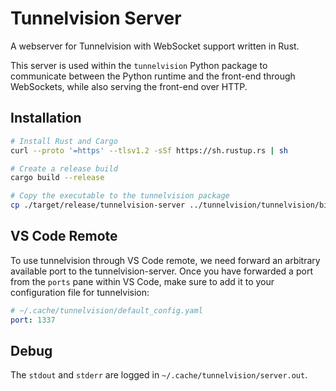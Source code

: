 # Tunnelvision Server
A webserver for Tunnelvision with WebSocket support written in Rust. 

This server is used within the `tunnelvision` Python package to communicate between the Python runtime and the front-end through WebSockets, while also serving the front-end over HTTP.

## Installation
```bash
# Install Rust and Cargo
curl --proto '=https' --tlsv1.2 -sSf https://sh.rustup.rs | sh

# Create a release build
cargo build --release

# Copy the executable to the tunnelvision package
cp ./target/release/tunnelvision-server ../tunnelvision/tunnelvision/bin
```

## VS Code Remote
To use tunnelvision through VS Code remote, we need forward an arbitrary available port to the tunnelvision-server. Once you have forwarded a port from the `ports` pane within VS Code, make sure to add it to your configuration file for tunnelvision:

```yaml
# ~/.cache/tunnelvision/default_config.yaml
port: 1337
```

## Debug
The `stdout` and `stderr` are logged in `~/.cache/tunnelvision/server.out`.
